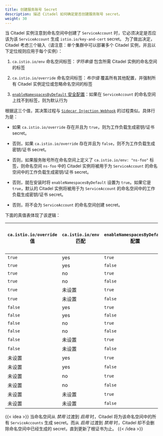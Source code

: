 ```yaml
---
title: 创建服务账号 Secret
description: 描述 Citadel 如何确定是否创建服务账号 secret。
weight: 30
---
```


当 Citadel 实例注意到命名空间中创建了 `ServiceAccount` 时，它必须决定是否应该为该 `ServiceAccount` 生成 `istio.io/key-and-cert` secret。
为了做出决定，Citadel 考虑三个输入（请注意：单个集群中可以部署多个 Citadel 实例，并且以下定位规则应用于每个实例）：

1. `ca.istio.io/env` 命名空间标签：*字符串值* 包含所需 Citadel 实例的命名空间的标签

1. `ca.istio.io/override` 命名空间标签：*布尔值* 覆盖所有其他配置，并强制所有 Citadel 实例定位或忽略命名空间的标签

1. [`enableNamespacesByDefault` 安全配置](/zh/docs/reference/config/installation-options/#security-options)：如果在 `ServiceAccount` 的命名空间上找不到标签，则为默认行为

根据这三个值，其决策过程与 [`Sidecar Injection Webhook`](/zh/docs/ops/configuration/mesh/injection-concepts/) 的过程类似。具体行为是：

- 如果 `ca.istio.io/override` 存在并且为 `true`，则为工作负载生成密钥/证书 secret。

- 否则，如果 `ca.istio.io/override` 存在并且为 `false`，则不为工作负载生成密钥/证书 secret。

- 否则，如果服务账号所在命名空间上定义了 `ca.istio.io/env: "ns-foo"` 标签，则命名空间 `ns-foo` 中的 Citadel 实例将被用于为 `ServiceAccount` 的命名空间中的工作负载生成密钥/证书 secret。

- 否则，就在安装时将 `enableNamespacesByDefault` 设置为 `true`。如果它是 `true`，默认的 Citadel 实例将被用于为 `ServiceAccount` 的命名空间中的工作负载生成密钥/证书 secret。

- 否则，将不会为 `ServiceAccount` 的命名空间创建 secret。

下面的真值表体现了该逻辑：

| `ca.istio.io/override` 值 | `ca.istio.io/env` 匹配 | `enableNamespacesByDefault` 配置 | 是否为工作负载创建 secret |
|------------------------------|-------------------------|-------------------------------------------|-------------------------|
|`true` | yes | `true` | yes |
|`true` | yes | `false` | yes |
|`true` | no | `true` | yes |
|`true` | no | `false` | yes |
|`true` | 未设置 | `true` | yes |
|`true` | 未设置 | `false` | yes |
|`false` | yes | `true` | no |
|`false` | yes | `false` | no |
|`false` | no | `true` | no |
|`false` | no | `false` | no |
|`false` | 未设置 | `true` | no |
|`false` | 未设置 | `false` | no |
|未设置| yes | `true` | yes |
|未设置| yes | `false` | yes |
|未设置| no | `true` | no |
|未设置| no | `false` | no |
|未设置| 未设置 | `true` | yes |
|未设置| 未设置 | `false` | no |

{{< idea >}}
当命名空间从 *禁用* 过渡到 *启用* 时，Citadel 将为该命名空间中的所有 `ServiceAccounts` 生成 secret。而从 *启用* 过渡到 *禁用* 时，Citadel 却不会删除命名空间中已经生成的 secret，直到更新了根证书为止。
{{< /idea >}}
